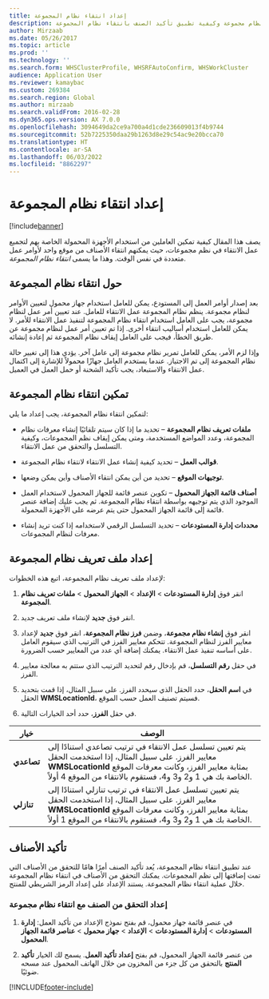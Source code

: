 ```yaml
---
title: إعداد انتقاء نظام المجموعة
description: يصف هذا المقال كيفية إعداد انتقاء نظام مجموعة وكيفية تطبيق تأكيد الصنف بانتقاء نظام المجموعة.
author: Mirzaab
ms.date: 05/26/2017
ms.topic: article
ms.prod: ''
ms.technology: ''
ms.search.form: WHSClusterProfile, WHSRFAutoConfirm, WHSWorkCluster
audience: Application User
ms.reviewer: kamaybac
ms.custom: 269384
ms.search.region: Global
ms.author: mirzaab
ms.search.validFrom: 2016-02-28
ms.dyn365.ops.version: AX 7.0.0
ms.openlocfilehash: 3094649da2ce9a700a4d1cde236609013f4b9744
ms.sourcegitcommit: 52b7225350daa29b1263d8e29c54ac9e20bcca70
ms.translationtype: HT
ms.contentlocale: ar-SA
ms.lasthandoff: 06/03/2022
ms.locfileid: "8862297"
---
```

# <a name="set-up-cluster-picking"></a>إعداد انتقاء نظام المجموعة

[!include[banner](../includes/banner.md)]

يصف هذا المقال كيفية تمكين العاملين من استخدام الأجهزة المحمولة الخاصة بهم لتجميع عمل الانتقاء في نظم مجموعات، حيث يمكنهم انتقاء الأصناف من موقع واحد لأوامر عمل متعددة في نفس الوقت. وهذا ما يسمى *انتقاء نظام المجموعة*.

## <a name="about-cluster-picking"></a>حول انتقاء نظام المجموعة

بعد إصدار أوامر العمل إلى المستودع، يمكن للعامل استخدام جهاز محمول لتعيين الأوامر لنظام مجموعة. ينظم نظام المجموعة عمل الانتقاء للعامل. عند تعيين أمر عمل لنظام مجموعة، يجب على العامل استخدام انتقاء نظام المجموعة لتنفيذ عمل الانتقاء للأمر. لا يمكن للعامل استخدام أساليب انتقاء أخرى. إذا تم تعيين أمر عمل لنظام مجموعة عن طريق الخطأ، فيجب على العامل إيقاف نظام المجموعة ثم إعادة إنشائه.

وإذا لزم الأمر، يمكن للعامل تمرير نظام مجموعة إلى عامل آخر. يؤدي هذا إلى تغيير حالة نظام المجموعة إلى تم الاجتياز. عندما يستخدم العامل جهازًا محمولاً للإشارة إلى اكتمال عمل الانتقاء والاستبعاد، يجب تأكيد الشحنة أو حمل العمل في العميل.

## <a name="enable-cluster-picking"></a>تمكين انتقاء نظام المجموعة

لتمكين انتقاء نظام المجموعة، يجب إعداد ما يلي:

- **ملفات تعريف نظام المجموعة** – تحديد ما إذا كان سيتم تلقائيًا إنشاء معرفات نظام المجموعة، وعدد المواضع المستخدمة، ومتى يمكن إيقاف نظم المجموعات، وكيفية التسلسل والتحقق من عمل الانتقاء.

- **قوالب العمل** – تحديد كيفية إنشاء عمل الانتقاء لانتقاء نظام المجموعة.

- **توجيهات الموقع‬** – تحديد من أين يمكن انتقاء الأصناف وأين يمكن وضعها.

- **‏‫أصناف قائمة الجهاز المحمول‬** – تكوين عنصر قائمة للجهاز المحمول لاستخدام العمل الموجود الذي يتم توجيهه بواسطة انتقاء نظام المجموعة. ثم يجب عليك إضافة عنصر قائمة إلى قائمة الجهاز المحمول حتى يتم عرضه على الأجهزة المحمولة.

- **محددات إدارة المستودعات‬** – تحديد التسلسل الرقمي لاستخدامه إذا كنت تريد إنشاء معرفات لنظام المجموعات.

## <a name="set-up-a-cluster-profile"></a>إعداد ملف تعريف نظام المجموعة

لإعداد ملف تعريف نظام المجموعة، اتبع هذه الخطوات:

1. انقر فوق **إدارة المستودعات** \> **الإعداد** \> **الجهاز المحمول** \> **ملفات تعريف نظام المجموعة**.

1. انقر فوق **جديد** لإنشاء ملف تعريف جديد.

1. انقر فوق **إنشاء نظام مجموعة**، وضمن **فرز نظام المجموعة**، انقر فوق **جديد** لإعداد معايير الفرز لنظام المجموعة. تتحكم معايير الفرز في الترتيب الذي سيقوم العامل على أساسه تنفيذ عمل الانتقاء. يمكنك إضافة أي عدد من المعايير حسب الضرورة.

1. في حقل **رقم التسلسل**، قم بإدخال رقم لتحديد الترتيب الذي ستتم به معالجة معايير الفرز.

1. في **اسم الحقل**، حدد الحقل الذي سيحدد الفرز. على سبيل المثال، إذا قمت بتحديد الحقل **WMSLocationId**، فسيتم تصنيف العمل حسب الموقع.

1. في حقل **الفرز**، حدد أحد الخيارات التالية.

| **خيار**     | **الوصف**                                                                                                                                                                                                                    |
|----------------|------------------------------------------------------------------------------------------------------------------------------------------------------------------------------------------------------------------------------------|
| **تصاعدي**  | يتم تعيين تسلسل عمل الانتقاء في ترتيب تصاعدي استنادًا إلى معايير الفرز. على سبيل المثال، إذا استخدمت الحقل **WMSLocationId** بمثابة معايير الفرز، وكانت معرفات الموقع الخاصة بك هي 1 و2 و3 و4، فستقوم بالانتقاء من الموقع 4 أولاً. |
| **تنازلي** | يتم تعيين تسلسل عمل الانتقاء في ترتيب تنازلي استنادًا إلى معايير الفرز. على سبيل المثال، إذا استخدمت الحقل **WMSLocationId** بمثابة معايير الفرز، وكانت معرفات الموقع الخاصة بك هي 1 و2 و3 و4، فستقوم بالانتقاء من الموقع 1 أولاً. |

## <a name="item-confirmation"></a>تأكيد الأصناف

عند تطبيق انتقاء نظام المجموعة، يُعد تأكيد الصنف أمرًا هامًا للتحقق من الأصناف التي تمت إضافتها إلى نظم المجموعات. يمكنك التحقق من الأصناف في انتقاء نظام المجموعة خلال عملية انتقاء نظام المجموعة. يستند الإعداد على إعداد الرمز الشريطي للمنتج.

### <a name="set-up-item-verification-with-cluster-picking"></a>إعداد التحقق من الصنف مع انتقاء نظام مجموعة

1. في عنصر قائمة جهاز محمول، قم بفتح نموذج الإعداد من تأكيد العمل: **إدارة المستودعات‬** \> **إدارة المستودعات** \> **‬الإعداد** \> **جهاز محمول** \> **عناصر قائمة الجهاز المحمول**.

1. من عنصر قائمة الجهاز المحمول، قم بفتح **إعداد تأكيد العمل**. يسمح لك الخيار **تأكيد المنتج** بالتحقق من كل جزء من المخزون من خلال الهاتف المحمول عند مسحه ضوئيًا.


[!INCLUDE[footer-include](../../includes/footer-banner.md)]
